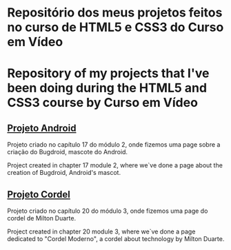<h1>Repositório dos meus projetos feitos no curso de HTML5 e CSS3 do Curso em Vídeo</h1>
<h1>Repository of my projects that I've been doing during the HTML5 and CSS3 course by Curso em Vídeo</h1>

<h2><a href="https://giovanacassias.github.io/projeto-android/">Projeto Android</a></h2>
<p>Projeto criado no capítulo 17 do módulo 2, onde fizemos uma page sobre a criação do Bugdroid, mascote do Android.</p>
<p>Project created in chapter 17 module 2, where we`ve done a page about the creation of Bugdroid, Android's mascot.</p> 

<h2><a href="https://giovanacassias.github.io/projeto-cordel/">Projeto Cordel</a></h2>
<p>Projeto criado no capítulo 20 do módulo 3, onde fizemos uma page do cordel de Milton Duarte.</p>
<p>Project created in chapter 20 module 3, where we`ve done a page dedicated to "Cordel Moderno", a cordel about technology by Milton Duarte.</p>


